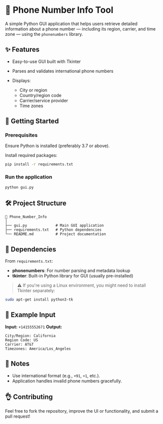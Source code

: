 # 📱 Phone Number Info Tool

A simple Python GUI application that helps users retrieve detailed information about a phone number — including its region, carrier, and time zone — using the `phonenumbers` library.

## ✨ Features
* Easy-to-use GUI built with Tkinter
* Parses and validates international phone numbers
* Displays:

  * City or region
  * Country/region code
  * Carrier/service provider
  * Time zones

## 🚀 Getting Started

### Prerequisites

Ensure Python is installed (preferably 3.7 or above).

Install required packages:

```bash
pip install -r requirements.txt
```

### Run the application

```bash
python gui.py
```

## 🛠️ Project Structure

```
📁 Phone_Number_Info
│
├── gui.py             # Main GUI application
├── requirements.txt   # Python dependencies
└── README.md          # Project documentation
```

## 🧰 Dependencies

From `requirements.txt`:

* **phonenumbers**: For number parsing and metadata lookup
* **tkinter**: Built-in Python library for GUI (usually pre-installed)

> ⚠️ If you're using a Linux environment, you might need to install Tkinter separately:

```bash
sudo apt-get install python3-tk
```

## 📸 Example Input

**Input:** `+14155552671`
**Output:**

```
City/Region: California
Region Code: US
Carrier: AT&T
Timezones: America/Los_Angeles
```

## 📌 Notes

* Use international format (e.g., `+91`, `+1`, etc.).
* Application handles invalid phone numbers gracefully.

## 👌 Contributing

Feel free to fork the repository, improve the UI or functionality, and submit a pull request!
